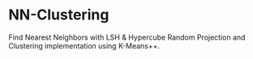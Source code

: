 # NN-Clustering
Find Nearest Neighbors with LSH &amp; Hypercube Random Projection and Clustering implementation using K-Means++.
